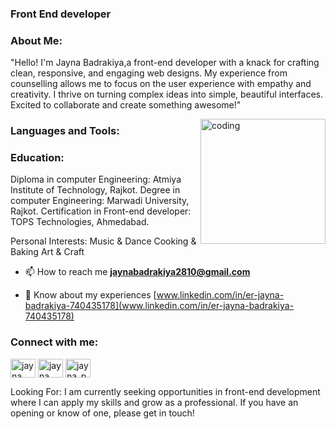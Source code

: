 
<h3>Front End developer</h3>

<h3>About Me:</h3>
<p>"Hello! I'm Jayna Badrakiya,a front-end developer with a knack 
for crafting clean, responsive, and engaging web designs. My experience from counselling allows me to focus on the user experience with empathy and creativity. 
I thrive on turning complex ideas into simple, beautiful interfaces. 
Excited to collaborate and create something awesome!"</p>

<img align="right" alt="coding" width="200" src="https://user-images.githubusercontent.com/59734313/157189039-c09b3e38-9f42-42c0-ab54-14f1574190a7.gif">

<h3 align="left">Languages and Tools:</h3>

<h3>Education:</h3>
Diploma in computer Engineering: Atmiya Institute of Technology, Rajkot.
Degree in computer Engineering: Marwadi University, Rajkot.
Certification in Front-end developer: TOPS Technologies, Ahmedabad.

Personal Interests:
Music & Dance
Cooking & Baking
Art & Craft

- 📫 How to reach me **jaynabadrakiya2810@gmail.com**

- 📄 Know about my experiences [www.linkedin.com/in/er-jayna-badrakiya-740435178](www.linkedin.com/in/er-jayna-badrakiya-740435178)

<h3 align="left">Connect with me:</h3>
<p align="left">
<a href="https://linkedin.com/in/jayna badrakiya" target="blank"><img align="center" src="https://raw.githubusercontent.com/rahuldkjain/github-profile-readme-generator/master/src/images/icons/Social/linked-in-alt.svg" alt="jayna badrakiya" height="30" width="40" /></a>
<a href="https://fb.com/jayna badrakiya" target="blank"><img align="center" src="https://raw.githubusercontent.com/rahuldkjain/github-profile-readme-generator/master/src/images/icons/Social/facebook.svg" alt="jayna badrakiya" height="30" width="40" /></a>
<a href="https://instagram.com/jayna_peshavaria" target="blank"><img align="center" src="https://raw.githubusercontent.com/rahuldkjain/github-profile-readme-generator/master/src/images/icons/Social/instagram.svg" alt="jayna_peshavaria" height="30" width="40" /></a>
</p>

Looking For:
I am currently seeking opportunities in front-end development where I can apply my skills and grow as a professional. If you have an opening or know of one, please get in touch!


